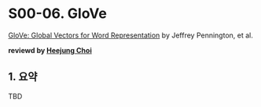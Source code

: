 # S00-06. GloVe

[GloVe: Global Vectors for Word Representation](https://nlp.stanford.edu/pubs/glove.pdf) by Jeffrey Pennington, et al.

**reviewd by [Heejung Choi](https://github.com/h-doong)**

## 1. 요약

TBD
